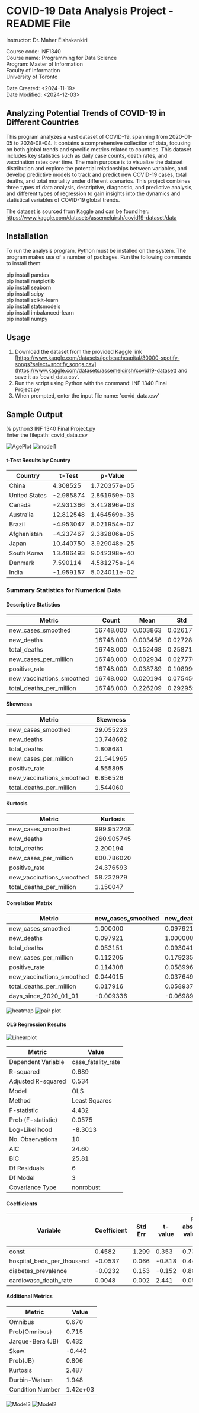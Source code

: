 <div style="font-family: 'Times New Roman', Times, serif; font-size: 12pt; line-height: 1.5;">
</div>

# **COVID-19 Data Analysis Project - README File**

Instructor: Dr. Maher Elshakankiri

Course code: INF1340<br>
Course name: Programming for Data Science<br>
Program: Master of Information<br>
Faculty of Information<br>
University of Toronto

Date Created: <2024-11-19><br>
Date Modified: <2024-12-03>


## **Analyzing Potential Trends of COVID-19 in Different Countries**

This program analyzes a vast dataset of COVID-19, spanning from 2020-01-05 to 2024-08-04. It contains a comprehensive collection of data, focusing on both global trends and specific metrics related to countries. This dataset includes key statistics such as daily case counts, death rates, and vaccination rates over time. The main purpose is to visualize the dataset distribution and explore the potential relationships between variables, and develop predictive models to track and predict new COVID-19 cases, total deaths, and total mortality under different scenarios. This project combines three types of data analysis, descriptive, diagnostic, and predictive analysis, and different types of regression to gain insights into the dynamics and statistical variables of COVID-19 global trends.

The dataset is sourced from Kaggle and can be found her:
https://www.kaggle.com/datasets/assemelqirsh/covid19-dataset/data

## **Installation**
To run the analysis program, Python must be installed on the system.
The program makes use of a number of packages. Run the following commands to install them:

pip install pandas<br>
pip install matplotlib<br>
pip install seaborn<br>
pip install scipy<br>
pip install scikit-learn<br>
pip install statsmodels<br>
pip install imbalanced-learn<br>
pip install numpy

## **Usage**
1. Download the dataset from the provided Kaggle link
[https://www.kaggle.com/datasets/joebeachcapital/30000-spotify-songs?select=spotify_songs.csv](https://www.kaggle.com/datasets/assemelqirsh/covid19-dataset)
and save it as ‘covid_data.csv’.
2. Run the script using Python with the command:
INF 1340 Final Project.py
3. When prompted, enter the input file name: 'covid_data.csv'

## **Sample Output**
% python3 INF 1340 Final Project.py<br>
Enter the filepath: covid_data.csv

![AgePlot](https://github.com/user-attachments/assets/f38a2252-f612-4d87-8d1d-9e24ba45d123)
![model1](https://github.com/user-attachments/assets/35c1035d-78d1-4543-be27-50cf3389fd23)

#### t-Test Results by Country

| Country        | t-Test      | p-Value        |
|----------------|-------------|----------------|
| China          | 4.308525    | 1.720357e-05   |
| United States  | -2.985874   | 2.861959e-03   |
| Canada         | -2.931366   | 3.412896e-03   |
| Australia      | 12.812548   | 1.464569e-36   |
| Brazil         | -4.953047   | 8.021954e-07   |
| Afghanistan    | -4.237467   | 2.382806e-05   |
| Japan          | 10.440750   | 3.929048e-25   |
| South Korea    | 13.486493   | 9.042398e-40   |
| Denmark        | 7.590114    | 4.581275e-14   |
| India          | -1.959157   | 5.024011e-02   |

### Summary Statistics for Numerical Data

#### Descriptive Statistics
| Metric                         | Count      | Mean      | Std       | Min       | 25%       | 50%       | 75%       | Max       |
|--------------------------------|------------|-----------|-----------|-----------|-----------|-----------|-----------|-----------|
| new_cases_smoothed             | 16748.000  | 0.003863  | 0.026177  | 0.000000  | 0.000007  | 0.000111  | 0.002241  | 1.000000  |
| new_deaths                     | 16748.000  | 0.003456  | 0.027282  | 0.000000  | 0.000000  | 0.000000  | 0.000000  | 1.000000  |
| total_deaths                   | 16748.000  | 0.152468  | 0.258711  | 0.000000  | 0.004070  | 0.020331  | 0.121925  | 1.000000  |
| new_cases_per_million          | 16748.000  | 0.002934  | 0.027776  | 0.000000  | 0.000000  | 0.000000  | 0.000000  | 1.000000  |
| positive_rate                  | 16748.000  | 0.038789  | 0.108996  | 0.000000  | 0.000000  | 0.000000  | 0.017935  | 1.000000  |
| new_vaccinations_smoothed      | 16748.000  | 0.020194  | 0.075450  | 0.000000  | 0.000000  | 0.000107  | 0.005042  | 1.000000  |
| total_deaths_per_million       | 16748.000  | 0.226209  | 0.292959  | 0.000000  | 0.019783  | 0.106581  | 0.303064  | 1.000000  |

#### Skewness
| Metric                         | Skewness   |
|--------------------------------|------------|
| new_cases_smoothed             | 29.055223  |
| new_deaths                     | 13.748682  |
| total_deaths                   | 1.808681   |
| new_cases_per_million          | 21.541965  |
| positive_rate                  | 4.555895   |
| new_vaccinations_smoothed      | 6.856526   |
| total_deaths_per_million       | 1.544060   |

#### Kurtosis
| Metric                         | Kurtosis   |
|--------------------------------|------------|
| new_cases_smoothed             | 999.952248 |
| new_deaths                     | 260.905745 |
| total_deaths                   | 2.200194   |
| new_cases_per_million          | 600.786020 |
| positive_rate                  | 24.376593  |
| new_vaccinations_smoothed      | 58.232979  |
| total_deaths_per_million       | 1.150047   |

#### Correlation Matrix
| Metric                         | new_cases_smoothed | new_deaths | total_deaths | new_cases_per_million | positive_rate | new_vaccinations_smoothed | total_deaths_per_million | days_since_2020_01_01 |
|--------------------------------|--------------------|------------|--------------|-----------------------|---------------|---------------------------|--------------------------|-----------------------|
| new_cases_smoothed             | 1.000000          | 0.097921   | 0.053151     | 0.112205              | 0.114308      | 0.044015                  | 0.017916                | -0.009336           |
| new_deaths                     | 0.097921          | 1.000000   | 0.093041     | 0.179235              | 0.058996      | 0.037649                  | 0.058937                | -0.069895           |
| total_deaths                   | 0.053151          | 0.093041   | 1.000000     | -0.018658             | -0.084023     | 0.042978                  | 0.807736                | 0.294356            |
| new_cases_per_million          | 0.112205          | 0.179235   | -0.018658    | 1.000000              | 0.202695      | -0.010914                 | -0.003006               | -0.003801           |
| positive_rate                  | 0.114308          | 0.058996   | -0.084023    | 0.202695              | 1.000000      | -0.007673                 | -0.098657               | -0.150140           |
| new_vaccinations_smoothed      | 0.044015          | 0.037649   | 0.042978     | -0.010914             | -0.007673     | 1.000000                  | 0.000000                | 0.000000            |
| total_deaths_per_million       | 0.017916          | 0.058937   | 0.807736     | -0.003006             | -0.098657     | 0.000000                  | 1.000000                | 0.000000            |
| days_since_2020_01_01          | -0.009336         | -0.069895  | 0.294356     | -0.003801             | -0.150140     | 0.000000                  | 0.000000                | 1.000000            |


![heatmap](https://github.com/user-attachments/assets/db5fa0ee-c2f3-4161-aeec-f59f3285c643)
![pair plot](https://github.com/user-attachments/assets/a5e5a13f-1684-4b04-91ab-5d72d2362028)


#### OLS Regression Results
![Linearplot](https://github.com/user-attachments/assets/bc887c71-96d1-4de8-a5f2-0d046b41e303)

| Metric                          | Value           |
|---------------------------------|-----------------|
| Dependent Variable              | case_fatality_rate |
| R-squared                       | 0.689           |
| Adjusted R-squared              | 0.534           |
| Model                           | OLS             |
| Method                          | Least Squares   |
| F-statistic                     | 4.432           |
| Prob (F-statistic)              | 0.0575          |
| Log-Likelihood                  | -8.3013         |
| No. Observations                | 10              |
| AIC                             | 24.60           |
| BIC                             | 25.81           |
| Df Residuals                    | 6               |
| Df Model                        | 3               |
| Covariance Type                 | nonrobust       |

#### Coefficients

| Variable                    | Coefficient | Std Err | t-value | P> absolute value of t | 0.25 | 0.75 |
|-----------------------------|-------------|---------|---------|------|----------|---------|
| const                       | 0.4582      | 1.299   | 0.353   | 0.736 | -2.720   | 3.637   |
| hospital_beds_per_thousand  | -0.0537     | 0.066   | -0.818  | 0.445 | -0.215   | 0.107   |
| diabetes_prevalence         | -0.0232     | 0.153   | -0.152  | 0.884 | -0.397   | 0.351   |
| cardiovasc_death_rate       | 0.0048      | 0.002   | 2.441   | 0.050 | -0.00001 | 0.010   |

#### Additional Metrics

| Metric           | Value    |
|-------------------|----------|
| Omnibus           | 0.670    |
| Prob(Omnibus)     | 0.715    |
| Jarque-Bera (JB)  | 0.432    |
| Skew              | -0.440   |
| Prob(JB)          | 0.806    |
| Kurtosis          | 2.487    |
| Durbin-Watson     | 1.948    |
| Condition Number  | 1.42e+03 |

![Model3](https://github.com/user-attachments/assets/a602e695-6341-4766-baea-a80483c7f6e0)
![Model2](https://github.com/user-attachments/assets/6687cf64-0538-48f5-bf06-e433083994a4)













